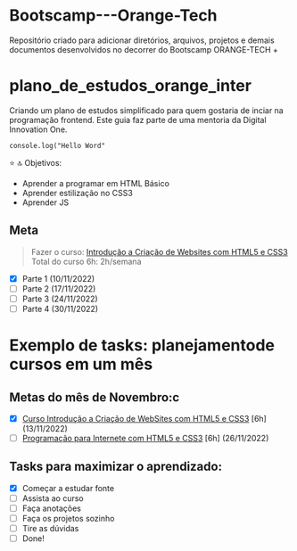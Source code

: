 # Bootscamp---Orange-Tech

Repositório criado para adicionar diretórios, arquivos, projetos e demais documentos desenvolvidos no decorrer do Bootscamp ORANGE-TECH +


# plano_de_estudos_orange_inter

Criando um plano de estudos simplificado para quem gostaria de inciar na programação frontend. Este guia faz parte de uma mentoria da Digital Innovation One.

`` console.log("Hello Word" ``

:star:
:top: Objetivos:
- Aprender a programar em HTML Básico
- Aprender estilização no CSS3
- Aprender JS

## Meta
> Fazer o curso: [Introdução a Criação de Websites com HTML5 e CSS3](https://web.dio.me/course/introducao-criacao-de-websites-com-html5-e-css3/learning/462f831d-5fdf-485e-bf07-1d391eb94ac8)
> Total do curso 6h: 2h/semana

- [X] Parte 1 (10/11/2022)
- [ ] Parte 2 (17/11/2022)
- [ ] Parte 3 (24/11/2022)
- [ ] Parte 4 (30/11/2022)

# Exemplo de tasks: planejamentode cursos em um mês

## Metas do mês de Novembro:c
- [X] [Curso Introdução a Criação de WebSites com HTML5 e CSS3](https://web.dio.me/course/introducao-criacao-de-websites-com-html5-e-css3/learning/462f831d-5fdf-485e-bf07-1d391eb94ac8) [6h] (13/11/2022)
- [ ] [Programação para Internete com HTML5 e CSS3](https://web.dio.me/course/programando-interfaces-com-html5-e-css3/learning/f5066ef9-b542-43c0-a3c5-1519c61b84ee) [6h] (26/11/2022)

## Tasks para maximizar o aprendizado:
-[x] Começar a estudar fonte
-[ ] Assista ao curso
-[ ] Faça anotações
-[ ] Faça os projetos sozinho
-[ ] Tire as dúvidas
-[ ] Done! 
